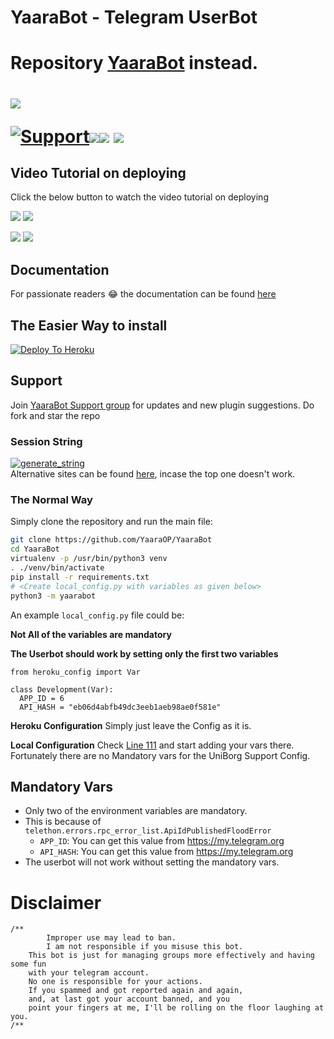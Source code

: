 # YaaraBot - Telegram UserBot

# Repository  [YaaraBot](https://github.com/YaaraOP/YaaraBot) instead.

# <p align="left"><a href="https://github.com/YaaraOP/YaaraBot"><img src="https://github-readme-stats.vercel.app/api/pin?username=YaaraOP&show_icons=true&theme=dark&hide_border=true&repo=YaaraBot"></a></p><p align="centre"><a href="https://t.me/YaaraBotHelpChat"> <img src="https://img.shields.io/badge/telegram-Support_Group-blue?style=social&logo=telegram" alt="Support" /></a><a href="https://github.com/YaaraOP/YaaraBot/stargazers"><img src="https://img.shields.io/github/stars/YaaraOP/YaaraBot?style=social"></a><a href="https://github.com/YaaraOP/YaaraBot/fork"><img src="https://img.shields.io/github/forks/YaaraOP/YaaraBot?label=Fork&logoColor=blue&style=social"></a>	<a href="https://github.com/YaaraOP/YaaraBot"><img src="https://img.shields.io/github/last-commit/YaaraOP/YaaraBot?style=flat-square"></a></p>
    
## Video Tutorial on deploying

Click the below button to watch the video tutorial on deploying

<a href="https://youtu.be/aPU334icQSM"><img src="https://img.shields.io/badge/How%20To%20Deploy-LATEST-blue.svg?logo=Youtube"></a>
<a href="https://youtu.be/aPU334icQSM"><img src="https://img.shields.io/youtube/views/aPU334icQSM?style=social">
    
<a href="https://youtu.be/XmvdDHiIDb4"><img src="https://img.shields.io/badge/How%20To%20Deploy-OLD-blue.svg?logo=Youtube"></a>
<a href="https://youtu.be/XmvdDHiIDb4"><img src="https://img.shields.io/youtube/views/XmvdDHiIDb4?style=social"></a>
    
    
## Documentation
For passionate readers 😂 the documentation can be found [here](https://YaaraOP.gitbook.io/yaarabot/)

## The Easier Way to install

[![Deploy To Heroku](https://www.herokucdn.com/deploy/button.svg)](https://heroku.com/deploy?template=https://github.com/YaaraOP/YaaraBot)

## Support
Join [YaaraBot Support group](https://t.me/MissKaurSupport) for updates and new plugin suggestions.
Do fork and star the repo 

### Session String 
<a href="https://repl.it/@YaaraOP/YaaraBot#main.py" target="_blank"><img src="https://img.shields.io/badge/run-string__session.py-red?style=for-the-badge&logo=repl.it" alt="generate_string" /></a>    
Alternative sites can be found [here](https://t.me/YaaraBotHelpChat/272145), incase the top one doesn't work.

### The Normal Way

Simply clone the repository and run the main file:
```sh
git clone https://github.com/YaaraOP/YaaraBot
cd YaaraBot
virtualenv -p /usr/bin/python3 venv
. ./venv/bin/activate
pip install -r requirements.txt
# <Create local_config.py with variables as given below>
python3 -m yaarabot
```

An example `local_config.py` file could be:

**Not All of the variables are mandatory**

__The Userbot should work by setting only the first two variables__

```python3
from heroku_config import Var

class Development(Var):
  APP_ID = 6
  API_HASH = "eb06d4abfb49dc3eeb1aeb98ae0f581e"
```

**Heroku Configuration**
Simply just leave the Config as it is.

**Local Configuration**
Check [Line 111](https://github.com/Total-Noob-69/X-tra-Telegram/blob/master/userbot/uniborgConfig.py#L111) and start adding your vars there.
Fortunately there are no Mandatory vars for the UniBorg Support Config.

## Mandatory Vars

- Only two of the environment variables are mandatory.
- This is because of `telethon.errors.rpc_error_list.ApiIdPublishedFloodError`
    - `APP_ID`:   You can get this value from https://my.telegram.org
    - `API_HASH`:   You can get this value from https://my.telegram.org
- The userbot will not work without setting the mandatory vars.

# Disclaimer
```
/**
    	Improper use may lead to ban.
    	I am not responsible if you misuse this bot.
	This bot is just for managing groups more effectively and having some fun
	with your telegram account.
	No one is responsible for your actions.
	If you spammed and got reported again and again, 
	and, at last got your account banned, and you
	point your fingers at me, I'll be rolling on the floor laughing at you.
/**
```

